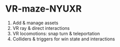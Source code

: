 # VR-maze-NYUXR
 
1. Add & manage assets
2. VR ray & direct interactions
3. VR locomotions: snap turn & teleportation
4. Colliders & triggers for win state and interactions
